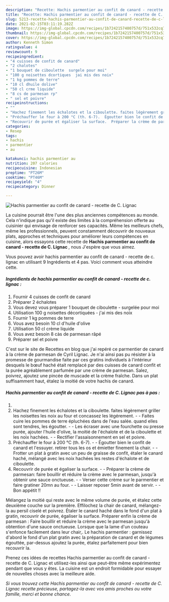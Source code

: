 ```yaml
---
description: "Recette: Hachis parmentier au confit de canard - recette de C. Lignac"
title: "Recette: Hachis parmentier au confit de canard - recette de C. Lignac"
slug: 5213-recette-hachis-parmentier-au-confit-de-canard-recette-de-c-lignac
date: 2021-02-15T03:11:19.282Z
image: https://img-global.cpcdn.com/recipes/1b7242157400757d/751x532cq70/hachis-parmentier-au-confit-de-canard-recette-de-c-lignac-photo-principale-de-la-recette.jpg
thumbnail: https://img-global.cpcdn.com/recipes/1b7242157400757d/751x532cq70/hachis-parmentier-au-confit-de-canard-recette-de-c-lignac-photo-principale-de-la-recette.jpg
cover: https://img-global.cpcdn.com/recipes/1b7242157400757d/751x532cq70/hachis-parmentier-au-confit-de-canard-recette-de-c-lignac-photo-principale-de-la-recette.jpg
author: Kenneth Simon
ratingvalue: 4
reviewcount: 9
recipeingredient:
- "4 cuisses de confit de canard"
- "2 chalotes"
- "1 bouquet de ciboulette  surgele pour moi"
- "100 g noisettes dcortiques  jai mis des noix"
- "1 kg pommes de terre"
- "10 cl dhuile dolive"
- "50 cl crme liquide"
- "8 cs de parmesan rp"
- " sel et poivre"
recipeinstructions:
- ""
- "Hachez finement les échalotes et la ciboulette. faites légèrement griller les noisettes les noix au four et concassez les légérement.  Faites cuire les pommes de terre épluchées dans de l&#39;eau salée. quand elles sont tendres, les égoutter.  Les écraser avec une fourchette ou presse purée, ajouter l&#39;huile d&#39;olive, la moitié de l&#39;échalote et de la ciboulette et les noix hachées.  Rectifier l&#39;assaisonnement en sel et poivre."
- "Préchauffer le four à 200 °C (th. 6-7).  Égoutter bien le confit de canard et l&#39;essuyer. retirer tous les os et émietter finement la chair.  Frotter un plat à gratin avec un peu de graisse de confit, étaler le canard haché, mélangé avec les noix hachées les restes d&#39;échalote et de ciboulette."
- "Recouvrir de purée et égaliser la surface.  Préparer la crème de parmesan: faire bouillir et réduire la crème avec le parmesan, jusqu&#39;à obtenir une sauce onctueuse.  Verser cette crème sur le parmentier et faire gratiner 20mn au four.  Laisser reposer 5min avant de servir.  Bon appétit !!"
categories:
- Resep
tags:
- hachis
- parmentier
- au

katakunci: hachis parmentier au 
nutrition: 207 calories
recipecuisine: Indonesian
preptime: "PT26M"
cooktime: "PT46M"
recipeyield: "4"
recipecategory: Dinner

---
```



![Hachis parmentier au confit de canard - recette de C. Lignac](https://img-global.cpcdn.com/recipes/1b7242157400757d/751x532cq70/hachis-parmentier-au-confit-de-canard-recette-de-c-lignac-photo-principale-de-la-recette.jpg)

La cuisine pourrait être l'une des plus anciennes compétences au monde. Cela n'indique pas qu'il existe des limites à la compréhension offerte au cuisinier qui envisage de renforcer ses capacités. Même les meilleurs chefs, même les professionnels, peuvent constamment découvrir de nouveaux plats, approches et techniques pour améliorer leurs compétences en cuisine, alors essayons cette recette de <strong> Hachis parmentier au confit de canard - recette de C. Lignac </strong>, nous J'espère que vous aimez.

<!--inarticleads1-->

Vous pouvez avoir hachis parmentier au confit de canard - recette de c. lignac en utilisant 9 Ingrédients et 4 pas. Voici comment vous atteindre cette.

##### Ingrédients de hachis parmentier au confit de canard - recette de c. lignac :

1. Fournir 4 cuisses de confit de canard
1. Préparer 2 échalotes
1. Vous devez vous préparer 1 bouquet de ciboulette - surgelée pour moi
1. Utilisation 100 g noisettes décortiquées - j&#39;ai mis des noix
1. Fournir 1 kg pommes de terre
1. Vous avez besoin 10 cl d&#39;huile d&#39;olive
1. Utilisation 50 cl crème liquide
1. Vous avez besoin 8 càs de parmesan râpé
1. Préparer  sel et poivre


C&#39;est sur le site de Recettes en blog que j&#39;ai repéré ce parmentier de canard à la crème de parmesan de Cyril Lignac. Je n&#39;ai ainsi pas pu résister à la promesse de gourmandise faite par ces gratins individuels à l&#39;intérieur desquels le bœuf haché était remplacé par des cuisses de canard confit et la purée agréablement parfumée par une crème de parmesan. Salez, poivrez, ajoutez une pincée de muscade et la crème fraîche. Dans un plat suffisamment haut, étalez la moitié de votre hachis de canard. 

<!--inarticleads2-->

##### Hachis parmentier au confit de canard - recette de C. Lignac pas à pas :

1. 
1. Hachez finement les échalotes et la ciboulette. faites légèrement griller les noisettes les noix au four et concassez les légérement. -  - Faites cuire les pommes de terre épluchées dans de l&#39;eau salée. quand elles sont tendres, les égoutter. -  - Les écraser avec une fourchette ou presse purée, ajouter l&#39;huile d&#39;olive, la moitié de l&#39;échalote et de la ciboulette et les noix hachées. -  - Rectifier l&#39;assaisonnement en sel et poivre.
1. Préchauffer le four à 200 °C (th. 6-7). -  - Égoutter bien le confit de canard et l&#39;essuyer. retirer tous les os et émietter finement la chair. -  - Frotter un plat à gratin avec un peu de graisse de confit, étaler le canard haché, mélangé avec les noix hachées les restes d&#39;échalote et de ciboulette.
1. Recouvrir de purée et égaliser la surface. -  - Préparer la crème de parmesan: faire bouillir et réduire la crème avec le parmesan, jusqu&#39;à obtenir une sauce onctueuse. -  - Verser cette crème sur le parmentier et faire gratiner 20mn au four. -  - Laisser reposer 5min avant de servir. -  - Bon appétit !!


Mélangez la moitié qui reste avec le même volume de purée, et étalez cette deuxième couche sur la première. Effilochez la chair de canard, mélangez-la au persil ciselé et poivrez. Étaler le canard haché dans le fond d&#39;un plat à gratin, recouvrir de purée, égaliser la surface. Préparer enfin la crème de parmesan : Faire bouillir et réduire la crème avec le parmesan jusqu&#39;à obtention d&#39;une sauce onctueuse. Lorsque que la lame d&#39;un couteau s&#39;enfonce facilement dans leur chair,. Le hachis parmentier : garnissez d&#39;abord le fond d&#39;un plat gratin avec la préparation de canard et de légumes égouttée, par-dessus ajoutez la purée, étalez parfaitement pour bien recouvrir la. 

<!--inarticleads1-->

<p>
Prenez ces idées de recettes Hachis parmentier au confit de canard - recette de C. Lignac et utilisez-les ainsi que peut-être même expérimentez pendant que vous y êtes. La cuisine est un endroit formidable pour essayer de nouvelles choses avec la meilleure aide.
</p>

<p>
<i>Si vous trouvez cette Hachis parmentier au confit de canard - recette de C. Lignac recette précieuse, partagez-la avec vos amis proches ou votre famille, merci et bonne chance.</i>
</p>
